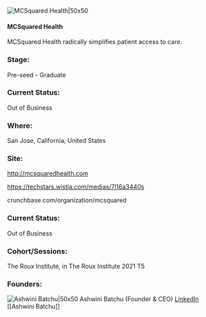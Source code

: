 

![MCSquared Health|50x50](https://apimg.techstars.com/connect/images/image_files/634ef2c986531900084b2f8c/original/EjsWfeHh_LOGO_final_%282%29.png)

#### MCSquared Health
MCSquared Health radically simplifies patient access to care.

### Stage: 
Pre-seed - Graduate 

### Current Status: 
Out of Business

### Where:
San Jose, California, United States

### Site:
http://mcsquaredhealth.com

https://techstars.wistia.com/medias/7l16a3440s

crunchbase.com/organization/mcsquared

### Current Status: 
Out of Business

### Cohort/Sessions: 
The Roux Institute, in The Roux Institute 2021 T5

### Founders: 

![Ashwini Batchu|50x50](https://apimg.techstars.com/connect/images/image_files/613b71d99ae9da0007c76c5a/original/1628628418583.jpeg) Ashwini Batchu (Founder & CEO) [LinkedIn](https://linkedin.com/in/ashwinibatchu) [[Ashwini Batchu]]


